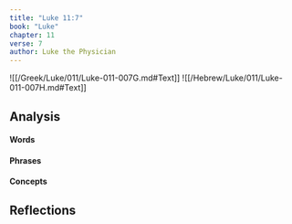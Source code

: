 ```yaml
---
title: "Luke 11:7"
book: "Luke"
chapter: 11
verse: 7
author: Luke the Physician
---
```

![[/Greek/Luke/011/Luke-011-007G.md#Text]]
![[/Hebrew/Luke/011/Luke-011-007H.md#Text]]

## Analysis

#### Words

#### Phrases

#### Concepts

## Reflections
